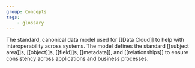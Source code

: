 ```yaml
---
group: Concepts
tags:
    - glossary
---
```

The standard, canonical data model used for [[Data Cloud]] to help with interoperability across systems. The model defines the standard [[subject area]]s, [[object]]s, [[field]]s, [[metadata]], and [[relationships]] to ensure consistency across applications and business processes.